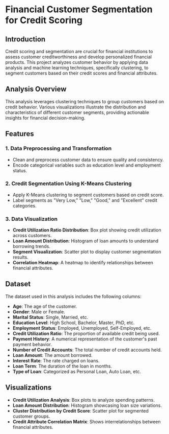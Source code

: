 # Financial Customer Segmentation for Credit Scoring

## Introduction

Credit scoring and segmentation are crucial for financial institutions to assess customer creditworthiness and develop personalized financial products. This project analyzes customer behavior by applying data analysis and machine learning techniques, specifically clustering, to segment customers based on their credit scores and financial attributes.

## Analysis Overview

This analysis leverages clustering techniques to group customers based on credit behavior. Various visualizations illustrate the distribution and characteristics of different customer segments, providing actionable insights for financial decision-making.

## Features

### 1. Data Preprocessing and Transformation
- Clean and preprocess customer data to ensure quality and consistency.
- Encode categorical variables such as education level and employment status.

### 2. Credit Segmentation Using K-Means Clustering
- Apply K-Means clustering to segment customers based on credit score.
- Label segments as "Very Low," "Low," "Good," and "Excellent" credit categories.

### 3. Data Visualization
- **Credit Utilization Ratio Distribution**: Box plot showing credit utilization across customers.
- **Loan Amount Distribution**: Histogram of loan amounts to understand borrowing trends.
- **Segment Visualization**: Scatter plot to display customer segmentation results.
- **Correlation Heatmap**: A heatmap to identify relationships between financial attributes.

## Dataset

The dataset used in this analysis includes the following columns:

- **Age**: The age of the customer.
- **Gender**: Male or Female.
- **Marital Status**: Single, Married, etc.
- **Education Level**: High School, Bachelor, Master, PhD, etc.
- **Employment Status**: Employed, Unemployed, Self-Employed, etc.
- **Credit Utilization Ratio**: The proportion of available credit being used.
- **Payment History**: A numerical representation of the customer's past payment behavior.
- **Number of Credit Accounts**: The total number of credit accounts held.
- **Loan Amount**: The amount borrowed.
- **Interest Rate**: The rate charged on loans.
- **Loan Term**: The duration of the loan in months.
- **Type of Loan**: Categorized as Personal Loan, Auto Loan, etc.

## Visualizations

- **Credit Utilization Analysis**: Box plots to analyze spending patterns.
- **Loan Amount Distribution**: Histogram showcasing loan size variations.
- **Cluster Distribution by Credit Score**: Scatter plot for segmented customer groups.
- **Credit Attribute Correlation Matrix**: Shows interrelationships between financial attributes.

